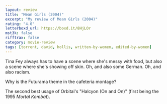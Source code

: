 ```yaml
---
layout: review
title: "Mean Girls (2004)"
excerpt: "My review of Mean Girls (2004)"
rating: "4.0"
letterboxd_url: https://boxd.it/8HjLOr
mst3k: false
rifftrax: false
category: movie-review
tags: [torrent, david, hollis, written-by-women, edited-by-women]
---
```


Tina Fey always has to have a scene where she's messy with food, but also a scene where she's showing off skin. Oh, and also some German. Oh, and also racism.

Why is the Futurama theme in the cafeteria montage?

The second best usage of Orbital's "Halcyon (On and On)" (first being the 1995 <i>Mortal Kombat</i>).
